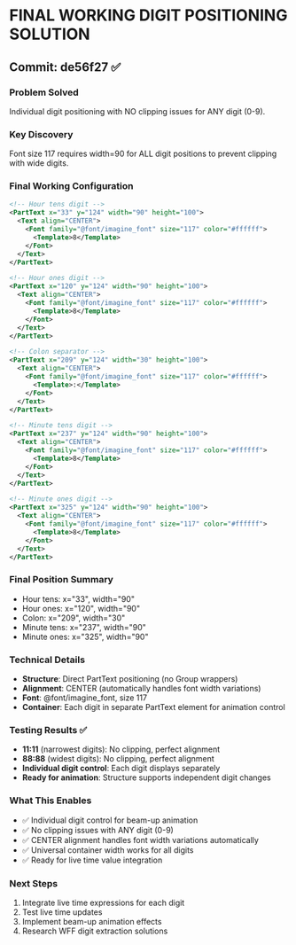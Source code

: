 # FINAL WORKING DIGIT POSITIONING SOLUTION

## Commit: de56f27 ✅

### Problem Solved
Individual digit positioning with NO clipping issues for ANY digit (0-9).

### Key Discovery
Font size 117 requires width=90 for ALL digit positions to prevent clipping with wide digits.

### Final Working Configuration

```xml
<!-- Hour tens digit -->
<PartText x="33" y="124" width="90" height="100">
  <Text align="CENTER">
    <Font family="@font/imagine_font" size="117" color="#ffffff">
      <Template>8</Template>
    </Font>
  </Text>
</PartText>

<!-- Hour ones digit -->
<PartText x="120" y="124" width="90" height="100">
  <Text align="CENTER">
    <Font family="@font/imagine_font" size="117" color="#ffffff">
      <Template>8</Template>
    </Font>
  </Text>
</PartText>

<!-- Colon separator -->
<PartText x="209" y="124" width="30" height="100">
  <Text align="CENTER">
    <Font family="@font/imagine_font" size="117" color="#ffffff">
      <Template>:</Template>
    </Font>
  </Text>
</PartText>

<!-- Minute tens digit -->
<PartText x="237" y="124" width="90" height="100">
  <Text align="CENTER">
    <Font family="@font/imagine_font" size="117" color="#ffffff">
      <Template>8</Template>
    </Font>
  </Text>
</PartText>

<!-- Minute ones digit -->
<PartText x="325" y="124" width="90" height="100">
  <Text align="CENTER">
    <Font family="@font/imagine_font" size="117" color="#ffffff">
      <Template>8</Template>
    </Font>
  </Text>
</PartText>
```

### Final Position Summary
- Hour tens: x="33", width="90"
- Hour ones: x="120", width="90"
- Colon: x="209", width="30"
- Minute tens: x="237", width="90"
- Minute ones: x="325", width="90"

### Technical Details
- **Structure**: Direct PartText positioning (no Group wrappers)
- **Alignment**: CENTER (automatically handles font width variations)
- **Font**: @font/imagine_font, size 117
- **Container**: Each digit in separate PartText element for animation control

### Testing Results ✅
- **11:11** (narrowest digits): No clipping, perfect alignment
- **88:88** (widest digits): No clipping, perfect alignment  
- **Individual digit control**: Each digit displays separately
- **Ready for animation**: Structure supports independent digit changes

### What This Enables
- ✅ Individual digit control for beam-up animation
- ✅ No clipping issues with ANY digit (0-9)
- ✅ CENTER alignment handles font width variations automatically
- ✅ Universal container width works for all digits
- ✅ Ready for live time value integration

### Next Steps
1. Integrate live time expressions for each digit
2. Test live time updates
3. Implement beam-up animation effects
4. Research WFF digit extraction solutions